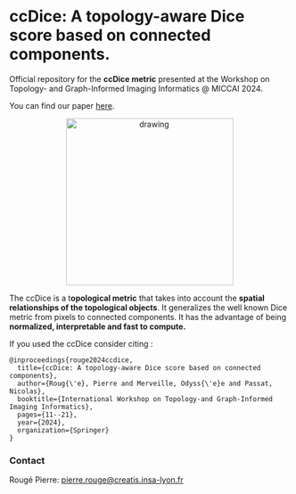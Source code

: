 # ccDice: A topology-aware Dice score based on connected components.

Official repository for the **ccDice metric** presented at the Workshop on Topology- and Graph-Informed Imaging Informatics @ MICCAI 2024.

You can find our paper [here](https://hal.science/hal-04653406/document).

<p align="center"><img src="https://github.com/PierreRouge/ccDice/tree/main/assets/cancer_cells_example.png" alt="drawing" width="300"/>
</p>

The ccDice is a t**opological metric** that takes into account the **spatial relationships of the topological objects**. It generalizes the well known Dice metric from pixels to connected components. It has the advantage of being **normalized, interpretable and fast to compute.** 

If you used the ccDice consider citing : 

```shell
@inproceedings{rouge2024ccdice,
  title={ccDice: A topology-aware Dice score based on connected components},
  author={Roug{\'e}, Pierre and Merveille, Odyss{\'e}e and Passat, Nicolas},
  booktitle={International Workshop on Topology-and Graph-Informed Imaging Informatics},
  pages={11--21},
  year={2024},
  organization={Springer}
}
```

### Contact

Rougé Pierre: pierre.rouge@creatis.insa-lyon.fr
